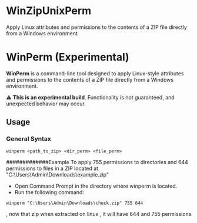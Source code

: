 # WinZipUnixPerm
Apply Linux attributes and permissions to the contents of a ZIP file directly from a Windows environment

# WinPerm (Experimental)

**WinPerm** is a command-line tool designed to apply Linux-style attributes and permissions to the contents of a ZIP file directly from a Windows environment.  

⚠️ **This is an experimental build**. Functionality is not guaranteed, and unexpected behavior may occur.

## Usage

### General Syntax

```
winperm <path_to_zip> <dir_perm> <file_perm>
```

#############Example 
To apply 755 permissions to directories and 644 permissions to files in a ZIP located at "C:\Users\Admin\Downloads\example.zip"

- Open Command Prompt in the directory where winperm is located.
- Run the following command:
```
winperm "C:\Users\Admin\Downloads\check.zip" 755 644
```
, now that zip when extracted on linux , it will have 644 and 755 permissions


